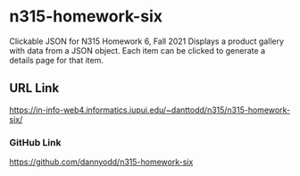 # n315-homework-six
 Clickable JSON for N315 Homework 6, Fall 2021
 Displays a product gallery with data from a JSON object.
 Each item can be clicked to generate a details page for that item.

 ## URL Link
 https://in-info-web4.informatics.iupui.edu/~danttodd/n315/n315-homework-six/

 ### GitHub Link
 https://github.com/dannyodd/n315-homework-six

